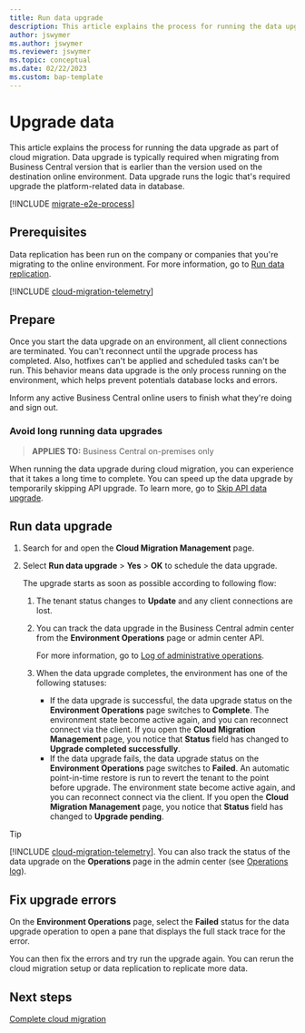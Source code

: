 ```yaml
---
title: Run data upgrade
description: This article explains the process for running the data upgrade as part of cloud migration. 
author: jswymer
ms.author: jswymer
ms.reviewer: jswymer 
ms.topic: conceptual 
ms.date: 02/22/2023
ms.custom: bap-template 
---
```

# Upgrade data

This article explains the process for running the data upgrade as part of cloud migration. Data upgrade is typically required when migrating from Business Central version that is earlier than the version used on the destination online environment. Data upgrade runs the logic that's required upgrade the platform-related data in database.

[!INCLUDE [migrate-e2e-process](../developer/includes/migrate-e2e-process.md)]

## Prerequisites

Data replication has been run on the company or companies that you're migrating to the online environment. For more information, go to [Run data replication](migrate-data-replication-run.md).

[!INCLUDE [cloud-migration-telemetry](../includes/bc-cloud-migrate-replicate-all-before-upgrade.md)]

## Prepare

Once you start the data upgrade on an environment, all client connections are terminated. You can't reconnect until the upgrade process has completed. Also, hotfixes can't be applied and scheduled tasks can't be run. This behavior means data upgrade is the only process running on the environment, which helps prevent potentials database locks and errors.

Inform any active Business Central online users to finish what they're doing and sign out.

### Avoid long running data upgrades

> **APPLIES TO:** Business Central on-premises only

When running the data upgrade during cloud migration, you can experience that it takes a long time to complete. You can speed up the data upgrade by temporarily skipping API upgrade. To learn more, go to [Skip API data upgrade](migration-skip-api-data-upgrade.md).

## Run data upgrade

1. Search for and open the **Cloud Migration Management** page.
2. Select **Run data upgrade** > **Yes** > **OK** to schedule the data upgrade.

   The upgrade starts as soon as possible according to following flow: 

    1. The tenant status changes to **Update** and any client connections are lost.
    2. You can track the data upgrade in the Business Central admin center from the **Environment Operations** page or admin center API.  

       For more information, go to [Log of administrative operations](tenant-admin-center-environments.md#opslog).
    3. When the data upgrade completes, the environment has one of the following statuses:

       - If the data upgrade is successful, the data upgrade status on the **Environment Operations** page switches to **Complete**. The environment state become active again, and you can reconnect connect via the client. If you open the **Cloud Migration Management** page, you notice that **Status** field has changed to **Upgrade completed successfully**.
       - If the data upgrade fails, the data upgrade status on the **Environment Operations** page switches to **Failed**. An automatic point-in-time restore is run to revert the tenant to the point before upgrade. The environment state become active again, and you can reconnect connect via the client. If you open the **Cloud Migration Management** page, you notice that **Status** field has changed to **Upgrade pending**.

> [!TIP]
> [!INCLUDE [cloud-migration-telemetry](../developer/includes/cloud-migration-telemetry.md)]. You can also track the status of the data upgrade on the **Operations** page in the admin center (see [Operations log](tenant-admin-center-environments.md#opslog)).

## Fix upgrade errors

On the **Environment Operations** page, select the **Failed** status for the data upgrade operation to open a pane that displays the full stack trace for the error.

You can then fix the errors and try run the upgrade again. You can rerun the cloud migration setup or data replication to replicate more data. 


<!--
Alternatively, you can start the cloud migration in another environment, or you can restore the current environment from a backup from a point in time before the data upgrade. Or, delete all companies in the current environment and start the migration again.

-->

## Next steps

[Complete cloud migration](migration-finish.md)  


<!--Remove all the comments in this template before you sign-off or merge to the main branch.-->
